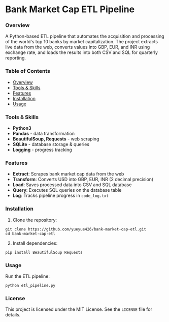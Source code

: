 # Bank Market Cap ETL Pipeline

### Overview
A Python-based ETL pipeline that automates the acquisition and processing of the world's top 10 banks by market capitalization. 
The project extracts live data from the web, converts values into GBP, EUR, and INR using exchange rate, 
and loads the results into both CSV and SQL for quarterly reporting.

### Table of Contents
- [Overview](#overview)
- [Tools & Skills](#tools--skills)
- [Features](#features)
- [Installation](#installation)
- [Usage](#usage)

### Tools & Skills
- **Python3**
- **Pandas** - data transformation
- **BeautifulSoup, Requests** - web scraping
- **SQLite** - database storage & queries
- **Logging** - progress tracking

### Features
- **Extract**: Scrapes bank market cap data from the web
- **Transform**: Converts USD into GBP, EUR, INR (2 decimal precision)
- **Load**: Saves processed data into CSV and SQL database
- **Query**: Executes SQL queries on the database table
- **Log**: Tracks pipeline progress in `code_log.txt`

### Installation
1. Clone the repository:
```commandline
git clone https://github.com/yueyue426/bank-market-cap-etl.git
cd bank-market-cap-etl
```
2. Install dependencies:
```commandline
pip install BeautifulSoup Requests
```

### Usage
Run the ETL pipeline:
```commandline
python etl_pipeline.py
```

### License
This project is licensed under the MIT License.
See the `LICENSE` file for details.

